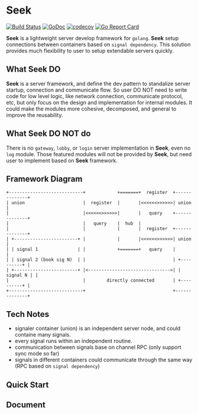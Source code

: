 # Seek

[![Build Status](https://travis-ci.com/muguangyi/seek.svg?branch=master)](https://travis-ci.com/muguangyi/seek) [![GoDoc](https://godoc.org/github.com/muguangyi/seek?status.svg)](https://godoc.org/github.com/muguangyi/seek) [![codecov](https://codecov.io/gh/muguangyi/seek/branch/master/graph/badge.svg)](https://codecov.io/gh/muguangyi/seek) [![Go Report Card](https://goreportcard.com/badge/github.com/muguangyi/seek)](https://goreportcard.com/report/github.com/muguangyi/seek)

**Seek** is a lightweight server develop framework for `golang`. **Seek** setup connections between containers based on `signal dependency`. This solution provides much flexibility to user to setup extendable servers quickly.

## What Seek DO

**Seek** is a server framework, and define the dev pattern to standalize server startup, connection and communicate flow. So user DO NOT need to write code for low level logic, like network connection, communicate protocol, etc, but only focus on the design and implementation for internal modules. It could make the modules more cohesive, decomposed, and general to improve the reusability.

## What Seek DO NOT do

There is no `gateway`, `lobby`, or `login` server implementation in **Seek**, even no `log` module. Those featured modules will not be provided by **Seek**, but need user to implement based on **Seek** framework.

## Framework Diagram

    +----------------------------+            +=======+  register  +--------------+
    | union                      |  register  |       |<<<<<<>>>>>>| union        |
    |                            |<<<<<<>>>>>>|       |   query    +--------------+
    |                            |   query    |  hub  |
    |                            |            |       |  register  +--------------+
    | +------------------------+ |            |       |<<<<<<>>>>>>| union        |
    | | signal 1               | |            +=======+   query    |              |
    | | signal 2 (book sig N)  | |                                 | +----------+ |
    | +------------------------+ |<------------------------------->| | signal N | |
    |                            |        directly connected       | +----------+ |
    +----------------------------+                                 +--------------+

## Tech Notes

* signaler container (union) is an independent server node, and could containe many signals.
* every signal runs within an independent routine.
* communication between signals base on channel RPC (only support sync mode so far)
* signals in different containers could communicate through the same way (RPC based on `signal dependency`)

## Quick Start

## Document